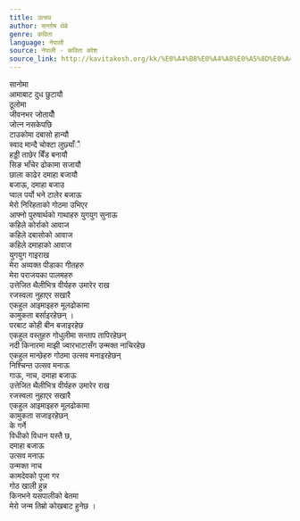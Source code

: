 ```yaml
---
title: उत्सव
author: सन्तोष थेबे
genre: कविता
language: नेपाली
source: नेपाली - कविता कोश
source_link: http://kavitakosh.org/kk/%E0%A4%B8%E0%A4%A8%E0%A5%8D%E0%A4%A4%E0%A5%8B%E0%A4%B7_%E0%A4%A5%E0%A5%87%E0%A4%AC%E0%A5%87
---
```


सानोमा  
आमाबाट दुध छुटायौ  
ठूलोमा  
जीवनभर जोतायौँ  
जोत्न नसकेपछि  
टाउकोमा दबासो हान्यौ  
स्वाद मान्दै चोक्टा लुछ्याँै  
हड्डी ताछेर बिँड बनायौ  
सिङ भाँचेर ढोकामा सजायौ  
छाला काढेर दमाहा बजायौ  
बजाऊ, दमाहा बजाउ  
प्वाल पर्यो भने टालेर बजाऊ  
मेरो निरिहताको गोठमा उभिएर  
आफ्नो पुरुषार्थको गाथाहरु युगयुग सुनाऊ  
कहिले कोर्राको आवाज  
कहिले दबासोको आवाज  
कहिले दमाहाको आवाज  
युगयुग गाइराख  
मेरा अव्यक्त पीडाका गीतहरु  
मेरा पराजयका पालमहरु  
उत्तेजित थैलीभित्र वीर्यहरु उमारेर राख  
रजस्वला नुहाएर सखारै  
एकहुल आइमाइहरु मूलढोकामा  
कामुकता बर्साइरहेछन् ।  
परबाट कोही बीन बजाइरहेछ  
एकहुल वस्तुहरु गोधुलीमा सन्ताप तापिरहेछन्  
नदी किनारमा माझी ज्वारभाटासँग उन्मक्त नाचिरहेछ  
एकहुल मान्छेहरु गोठमा उत्सव मनाइरहेछन्  
निश्चिन्त उत्सव मनाऊ  
गाऊ, नाच, दमाहा बजाऊ  
उत्तेजित थैलीभित्र वीर्यहरु उमारेर राख  
रजस्वला नुहाएर सखारै  
एकहुल आइमाइहरु मूलढोकामा  
कामुकता सजाइरहेछन्  
के गर्ने  
विधीको विधान यस्तै छ,  
दमाहा बजाऊ  
उत्सव मनाऊ  
उन्मक्त नाच  
कामदेवको पूजा गर  
गोठ खाली हुन्न  
किनभने यसपालीको बेतमा  
मेरो जन्म तिम्रो कोखबाट हुनेछ ।
